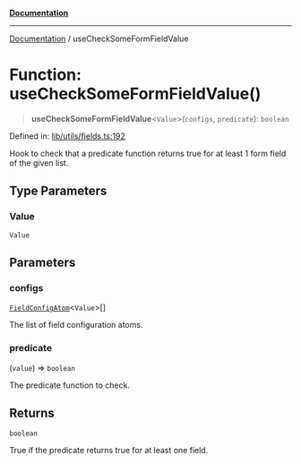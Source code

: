 [**Documentation**](../README.md)

***

[Documentation](../README.md) / useCheckSomeFormFieldValue

# Function: useCheckSomeFormFieldValue()

> **useCheckSomeFormFieldValue**\<`Value`\>(`configs`, `predicate`): `boolean`

Defined in: [lib/utils/fields.ts:192](https://github.com/aldesgroup/goaldn/blob/6a7943d02984b1a6b41d76a3a483a1484b644076/lib/utils/fields.ts#L192)

Hook to check that a predicate function returns true for at least 1 form field of the given list.

## Type Parameters

### Value

`Value`

## Parameters

### configs

[`FieldConfigAtom`](../type-aliases/FieldConfigAtom.md)\<`Value`\>[]

The list of field configuration atoms.

### predicate

(`value`) => `boolean`

The predicate function to check.

## Returns

`boolean`

True if the predicate returns true for at least one field.
